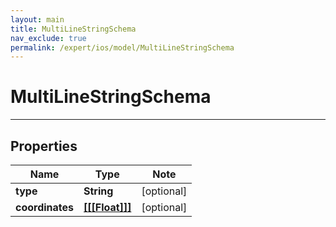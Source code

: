 ```yaml
---
layout: main
title: MultiLineStringSchema
nav_exclude: true
permalink: /expert/ios/model/MultiLineStringSchema
---
```


# MultiLineStringSchema

---

## Properties

Name | Type | Note
---- | ---- | ----
**type** | **String** | [optional] 
**coordinates** | [**[[[Float]]]**](Array.md) | [optional] 

